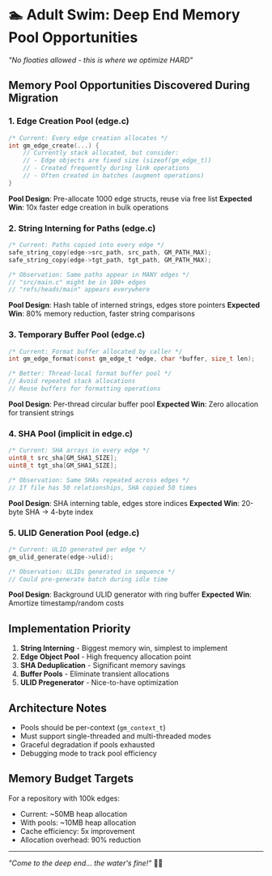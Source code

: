 <!-- SPDX-License-Identifier: LicenseRef-MIND-UCAL-1.0 -->
<!-- © 2025 J. Kirby Ross / Neuroglyph Collective -->

# 🏊 Adult Swim: Deep End Memory Pool Opportunities

_"No floaties allowed - this is where we optimize HARD"_

## Memory Pool Opportunities Discovered During Migration

### 1. Edge Creation Pool (edge.c)

```c
/* Current: Every edge creation allocates */
int gm_edge_create(...) {
    // Currently stack allocated, but consider:
    // - Edge objects are fixed size (sizeof(gm_edge_t))
    // - Created frequently during link operations
    // - Often created in batches (augment operations)
}
```

__Pool Design__: Pre-allocate 1000 edge structs, reuse via free list
__Expected Win__: 10x faster edge creation in bulk operations

### 2. String Interning for Paths (edge.c)

```c
/* Current: Paths copied into every edge */
safe_string_copy(edge->src_path, src_path, GM_PATH_MAX);
safe_string_copy(edge->tgt_path, tgt_path, GM_PATH_MAX);

/* Observation: Same paths appear in MANY edges */
// "src/main.c" might be in 100+ edges
// "refs/heads/main" appears everywhere
```

__Pool Design__: Hash table of interned strings, edges store pointers
__Expected Win__: 80% memory reduction, faster string comparisons

### 3. Temporary Buffer Pool (edge.c)

```c
/* Current: Format buffer allocated by caller */
int gm_edge_format(const gm_edge_t *edge, char *buffer, size_t len);

/* Better: Thread-local format buffer pool */
// Avoid repeated stack allocations
// Reuse buffers for formatting operations
```

__Pool Design__: Per-thread circular buffer pool
__Expected Win__: Zero allocation for transient strings

### 4. SHA Pool (implicit in edge.c)

```c
/* Current: SHA arrays in every edge */
uint8_t src_sha[GM_SHA1_SIZE];
uint8_t tgt_sha[GM_SHA1_SIZE];

/* Observation: Same SHAs repeated across edges */
// If file has 50 relationships, SHA copied 50 times
```

__Pool Design__: SHA interning table, edges store indices
__Expected Win__: 20-byte SHA → 4-byte index

### 5. ULID Generation Pool (edge.c)

```c
/* Current: ULID generated per edge */
gm_ulid_generate(edge->ulid);

/* Observation: ULIDs generated in sequence */
// Could pre-generate batch during idle time
```

__Pool Design__: Background ULID generator with ring buffer
__Expected Win__: Amortize timestamp/random costs

## Implementation Priority

1. __String Interning__ - Biggest memory win, simplest to implement
2. __Edge Object Pool__ - High frequency allocation point  
3. __SHA Deduplication__ - Significant memory savings
4. __Buffer Pools__ - Eliminate transient allocations
5. __ULID Pregenerator__ - Nice-to-have optimization

## Architecture Notes

- Pools should be per-context (`gm_context_t`)
- Must support single-threaded and multi-threaded modes
- Graceful degradation if pools exhausted
- Debugging mode to track pool efficiency

## Memory Budget Targets

For a repository with 100k edges:

- Current: ~50MB heap allocation
- With pools: ~10MB heap allocation
- Cache efficiency: 5x improvement
- Allocation overhead: 90% reduction

---

_"Come to the deep end... the water's fine!"_ 🏊‍♂️
